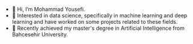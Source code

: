 - 👋 Hi, I’m Mohammad Yousefi.
- 👀 Interested in data science, specifically in machine learning and deep learning and have worked on some projects related to these fields.
- 🌱 Recently achieved my master's degree in Artificial Intelligence from Bahcesehir University.

<!---
MohammadYs77/MohammadYs77 is a ✨ special ✨ repository because its `README.md` (this file) appears on your GitHub profile.
You can click the Preview link to take a look at your changes.
--->
